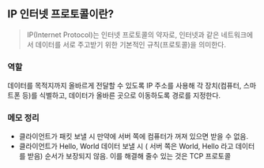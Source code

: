 ## IP 인터넷 프로토콜이란? 
> IP(Internet Protocol)는 인터넷 프로토콜의 약자로, 인터넷과 같은 네트워크에서 데이터를 서로 주고받기 위한 기본적인 규칙(프로토콜)을 의미한다.

### 역할
데이터를 목적지까지 올바르게 전달할 수 있도록 IP 주소를 사용해 각 장치(컴퓨터, 스마트폰 등)를 식별하고, 데이터가 올바른 곳으로 이동하도록 경로를 지정한다.


### 메모 정리 
+ 클라이언트가 패킷 보낼 시 만약에 서버 쪽에 컴퓨터가 꺼져 있으면 받을 수 없음.
+ 클라이언트가 Hello, World 데이터 보낼 시 ( 서버 쪽은 World, Hello 라고 데이터를 받음) 순서가 보장되지 않음. 이를 해결해 줄수 있는 것은 TCP 프로토콜

  
